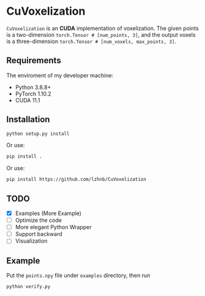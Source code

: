 # CuVoxelization
`CuVoxelization` is an **CUDA** implementation of voxelization. The given points is a two-dimension `torch.Tensor # [num_points, 3]`, and the output voxels is a three-dimension `torch.Tensor # [num_voxels, max_points, 3]`.

## Requirements
The enviroment of my developer machine:
- Python 3.8.8+
- PyTorch 1.10.2
- CUDA 11.1


## Installation
```sh
python setup.py install
```
Or use:
```sh
pip install .
```
Or use:
```sh
pip install https://github.com/lzhnb/CuVoxelization
```

## TODO
- [x] Examples (More Example)
- [ ] Optimize the code
- [ ] More elegant Python Wrapper
- [ ] Support backward
- [ ] Visualization

## Example
Put the `points.npy` file under `examples` directory, then run
```sh
python verify.py
```
